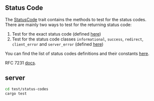 ## Status Code

The [StatusCode](https://docs.rs/actix-web/latest/actix_web/http/struct.StatusCode.html) trait contains the methods to test for the status codes.
There are mainly two ways to test for the returning status code:

1. Test for the exact status code (defined [here](https://docs.rs/actix-web/latest/actix_web/http/struct.StatusCode.html#impl-StatusCode-1))
2. Test for the status code classes `informational`, `success`, `redirect`, `client_error` and `server_error` (defined [here](https://docs.rs/actix-web/latest/actix_web/http/struct.StatusCode.html#method.is_success))

You can find the list of status codes definitions and their constants [here](https://docs.rs/http/0.2.9/src/http/status.rs.html#323-515).

RFC 7231 [docs](https://datatracker.ietf.org/doc/html/rfc7231#section-6.2).

## server

```sh
cd test/status-codes
cargo test
```
